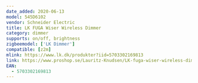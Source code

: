 ```yaml
---
date_added: 2020-06-13
model: 545D6102
vendor: Schneider Electric 
title: LK FUGA Wiser Wireless Dimmer
category: dimmer
supports: on/off, brightness
zigbeemodel: ['LK Dimmer']
compatible: [z2m]
mlink: https://www.lk.dk/produkter?iid=5703302169813
link: https://www.proshop.se/Lauritz-Knudsen/LK-fuga-wiser-wireless-dimmer-1m-white/2929893
EAN:
  - 5703302169813
---
```

